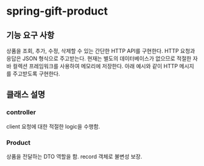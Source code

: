 # spring-gift-product

## 기능 요구 사항

상품을 조회, 추가, 수정, 삭제할 수 있는 간단한 HTTP API를 구현한다.
HTTP 요청과 응답은 JSON 형식으로 주고받는다.
현재는 별도의 데이터베이스가 없으므로 적절한 자바 컬렉션 프레임워크를 사용하여 메모리에 저장한다.
아래 예시와 같이 HTTP 메시지를 주고받도록 구현한다.

## 클래스 설명

### controller
client 요청에 대한 적절한 logic을 수행함. 

### Product
상품을 전달하는 DTO 역할을 함. record 객체로 불변성 보장.

